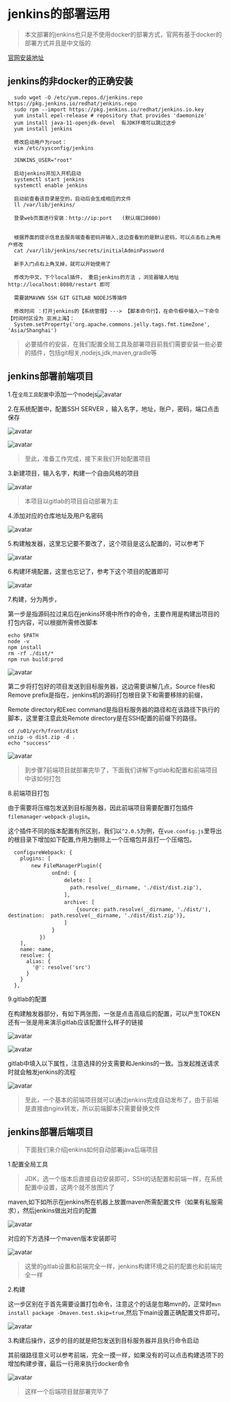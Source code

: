 # jenkins的部署运用

> 本文部署的jenkins也只是不使用docker的部署方式，官网有基于docker的部署方式并且是中文版的

[官网安装地址](https://www.jenkins.io/zh/doc/book/installing/)

## jenkins的非docker的正确安装

```
  sudo wget -O /etc/yum.repos.d/jenkins.repo https://pkg.jenkins.io/redhat/jenkins.repo
  sudo rpm --import https://pkg.jenkins.io/redhat/jenkins.io.key
  yum install epel-release # repository that provides 'daemonize'
  yum install java-11-openjdk-devel  有JDK环境可以跳过这步
  yum install jenkins
  
  修改启动用户为root：
  vim /etc/sysconfig/jenkins

  JENKINS_USER="root"
  
  启动jenkins并加入开机启动
  systemctl start jenkins
  systemctl enable jenkins

  启动前查看该目录是空的，启动后会生成相应的文件
  ll /var/lib/jenkins/

  登录web页面进行安装：http://ip:port　　(默认端口8080)


  根据界面的提示信息去服务端查看密码并输入,这边查看到的是默认密码，可以点击右上角用户修改
  cat /var/lib/jenkins/secrets/initialAdminPassword 

  新手入门点右上角叉掉，就可以开始使用了

  修改为中文，下个local插件， 重启jenkins的方法 ，浏览器输入地址http://localhost:8080/restart 即可

  需要装MAVWN SSH GIT GITLAB NODEJS等插件

  修改时间 ：打开jenkins的【系统管理】---> 【脚本命令行】，在命令框中输入一下命令【时间时区设为 亚洲上海】： 
  System.setProperty('org.apache.commons.jelly.tags.fmt.timeZone', 'Asia/Shanghai')

```



> 必要插件的安装，在我们配置全局工具及部署项目前我们需要安装一些必要的插件，包括git相关,nodejs,jdk,maven,gradle等



## jenkins部署前端项目



1.在`全局工具配置`中添加一个nodejs![avatar](https://picture.zhanghong110.top/docsify/16393781064243.png)



2.在系统配置中，配置SSH SERVER ，输入名字，地址，账户，密码，端口点击保存

![avatar](https://picture.zhanghong110.top/docsify/16393785227014.png)

![avatar](https://picture.zhanghong110.top/docsify/16393786103793.png)

> 至此，准备工作完成，接下来我们开始配置项目

3.新建项目，输入名字，构建一个自由风格的项目

![avatar](https://picture.zhanghong110.top/docsify/16393789757698.png)

> 本项目以gitlab的项目自动部署为主

4.添加对应的仓库地址及用户名密码

![avatar](https://picture.zhanghong110.top/docsify/16393792775182.png)

5.构建触发器，这里忘记要不要改了，这个项目是这么配置的，可以参考下

![avatar](https://picture.zhanghong110.top/docsify/16393794104230.png)

6.构建环境配置，这里也忘记了，参考下这个项目的配置即可

![avatar](https://picture.zhanghong110.top/docsify/16393796203307.png)

7.构建，分为两步，

第一步是指源码拉过来后在jenkins环境中所作的命令，主要作用是构建出项目的打包内容，可以根据所需修改脚本

```
echo $PATH
node -v 
npm install
rm -rf ./dist/*
npm run build:prod
```

![avatar](https://picture.zhanghong110.top/docsify/16393797165329.png)

第二步将打包好的项目发送到目标服务器，这边需要讲解几点，Source files和Remove prefix是指在，jenkins机的源码打包根目录下和需要移除的前缀，

Remote directory和Exec command是指目标服务器的路径和在该路径下执行的脚本，这里要注意此处Remote directory是在SSH配置的前缀下的路径。

```
cd /u01/ycrh/front/dist
unzip -o dist.zip -d .
echo "success"
```

![avatar](https://picture.zhanghong110.top/docsify/16393801154093.png)

> 到步骤7前端项目就部署完毕了，下面我们讲解下gitlab和配置和前端项目中该如何打包

8.前端项目打包

由于需要将压缩包发送到目标服务器，因此前端项目需要配置打包插件`filemanager-webpack-plugin`。

这个插件不同的版本配置有所区别，我们以`^2.0.5`为例，在`vue.config.js`里导出的根目录下增加如下配置,作用为删除上一个压缩包并且打一个压缩包。

```
  configureWebpack: {
    plugins: [
      　new FileManagerPlugin({
        　　   onEnd: {
              　　 delete: [
                　　 path.resolve(__dirname, './dist/dist.zip'),
             　　  ],
              　　 archive: [
                　　   {source: path.resolve(__dirname, './dist/'), destination:  path.resolve(__dirname, './dist/dist.zip')},
               　　]
          　　 }
       　　})
    ],
    name: name,
    resolve: {
      alias: {
        '@': resolve('src')
      }
    }
  },
```

9.gitlab的配置

在构建触发器部分，有如下两张图，一张是点击高级后的配置，可以产生TOKEN还有一张是用来演示gitlab应该配置什么样子的链接

![avatar](https://picture.zhanghong110.top/docsify/16395472479680.png)



![avatar](https://picture.zhanghong110.top/docsify/16395473613800.png)

gitlab中填入以下属性，注意选择的分支需要和Jenkins的一致。当发起推送请求时就会触发jenkins的流程

![avatar](https://picture.zhanghong110.top/docsify/16395474676011.png)



> 至此，一个基本的前端项目就可以通过jenkins完成自动发布了，由于前端是直接由nginx转发，所以前端脚本只需要替换文件



## jenkins部署后端项目

> 下面我们来介绍jenkins如何自动部署java后端项目

1.配置全局工具

>JDK，选一个版本后直接自动安装即可，SSH的话配置和前端一样，在系统配置中设置，这两个就不放图片了

maven,如下如所示在jenkins所在机器上放置maven所需配置文件（如果有私服需求），然后jenkins做出对应的配置

![avatar](https://picture.zhanghong110.top/docsify/16395490262370.png)

对应的下方选择一个maven版本安装即可

![avatar](https://picture.zhanghong110.top/docsify/16395492552419.png)

> 这里的gitlab设置和前端完全一样，jenkins构建环境之前的配置也和前端完全一样

2.构建

这一步区别在于首先需要设置打包命令，注意这个的话是忽略mvn的，正常时`mvn install package -Dmaven.test.skip=true`,然后下main设置正确配置文件即可。

![avatar](https://picture.zhanghong110.top/docsify/1639549728.png)

3.构建后操作，这步的目的就是把包发送到目标服务器并且执行命令启动

其前缀路径意义可以参考前端，完全一摸一样，如果没有的可以点击构建选项下的增加构建步骤，最后一行用来执行docker命令

![avatar](https://picture.zhanghong110.top/docsify/16395507121046.png)

> 这样一个后端项目就部署完毕了

